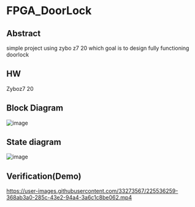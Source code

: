# FPGA_DoorLock
## Abstract
simple project using zybo z7 20 which goal is to design fully functioning doorlock

## HW
Zyboz7 20

## Block Diagram
![image](https://user-images.githubusercontent.com/33273567/225535739-600f0236-6609-4b9f-b9e3-494e62466418.png)

## State diagram
![image](https://user-images.githubusercontent.com/33273567/225535916-f74c02a8-ec76-4b89-8aee-0547857c387a.png)

## Verification(Demo)
https://user-images.githubusercontent.com/33273567/225536259-368ab3a0-285c-43e2-94a4-3a6c1c8be062.mp4



